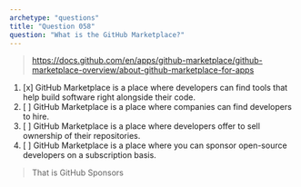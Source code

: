 ```yaml
---
archetype: "questions"
title: "Question 058"
question: "What is the GitHub Marketplace?"
---
```



> https://docs.github.com/en/apps/github-marketplace/github-marketplace-overview/about-github-marketplace-for-apps
1. [x] GitHub Marketplace is a place where developers can find tools that help build software right alongside their code.
1. [ ] GitHub Marketplace is a place where companies can find developers to hire.
1. [ ] GitHub Marketplace is a place where developers offer to sell ownership of their repositories.
1. [ ] GitHub Marketplace is a place where you can sponsor open-source developers on a subscription basis.
> That is GitHub Sponsors
